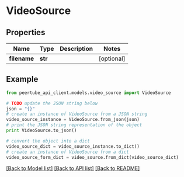 # VideoSource


## Properties
Name | Type | Description | Notes
------------ | ------------- | ------------- | -------------
**filename** | **str** |  | [optional] 

## Example

```python
from peertube_api_client.models.video_source import VideoSource

# TODO update the JSON string below
json = "{}"
# create an instance of VideoSource from a JSON string
video_source_instance = VideoSource.from_json(json)
# print the JSON string representation of the object
print VideoSource.to_json()

# convert the object into a dict
video_source_dict = video_source_instance.to_dict()
# create an instance of VideoSource from a dict
video_source_form_dict = video_source.from_dict(video_source_dict)
```
[[Back to Model list]](../README.md#documentation-for-models) [[Back to API list]](../README.md#documentation-for-api-endpoints) [[Back to README]](../README.md)


